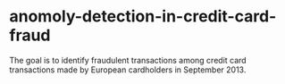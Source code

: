 # anomoly-detection-in-credit-card-fraud
The goal is to identify fraudulent transactions among credit card transactions made by European cardholders in September 2013. 
